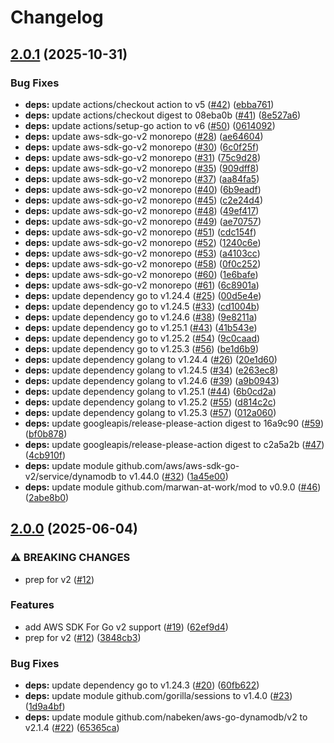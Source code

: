 # Changelog

## [2.0.1](https://github.com/nabeken/gorilla-sessions-dynamodb/compare/v2.0.0...v2.0.1) (2025-10-31)


### Bug Fixes

* **deps:** update actions/checkout action to v5 ([#42](https://github.com/nabeken/gorilla-sessions-dynamodb/issues/42)) ([ebba761](https://github.com/nabeken/gorilla-sessions-dynamodb/commit/ebba7619db824156dc8235bad1f0f957282f24ab))
* **deps:** update actions/checkout digest to 08eba0b ([#41](https://github.com/nabeken/gorilla-sessions-dynamodb/issues/41)) ([8e527a6](https://github.com/nabeken/gorilla-sessions-dynamodb/commit/8e527a6ac9d32cb55aceb337840925c9a90755a5))
* **deps:** update actions/setup-go action to v6 ([#50](https://github.com/nabeken/gorilla-sessions-dynamodb/issues/50)) ([0614092](https://github.com/nabeken/gorilla-sessions-dynamodb/commit/0614092e4e4b06b853381935bec84d6d5ff352a2))
* **deps:** update aws-sdk-go-v2 monorepo ([#28](https://github.com/nabeken/gorilla-sessions-dynamodb/issues/28)) ([ae64604](https://github.com/nabeken/gorilla-sessions-dynamodb/commit/ae64604ee6528871856c6ecf50b241dd8d3895a4))
* **deps:** update aws-sdk-go-v2 monorepo ([#30](https://github.com/nabeken/gorilla-sessions-dynamodb/issues/30)) ([6c0f25f](https://github.com/nabeken/gorilla-sessions-dynamodb/commit/6c0f25f5c502b44041bba8f16369887ad9a9c404))
* **deps:** update aws-sdk-go-v2 monorepo ([#31](https://github.com/nabeken/gorilla-sessions-dynamodb/issues/31)) ([75c9d28](https://github.com/nabeken/gorilla-sessions-dynamodb/commit/75c9d28b9fddb95f96672c187758753abc12ff16))
* **deps:** update aws-sdk-go-v2 monorepo ([#35](https://github.com/nabeken/gorilla-sessions-dynamodb/issues/35)) ([909dff8](https://github.com/nabeken/gorilla-sessions-dynamodb/commit/909dff8f15ab6602faf39cbb9b58627df467eede))
* **deps:** update aws-sdk-go-v2 monorepo ([#37](https://github.com/nabeken/gorilla-sessions-dynamodb/issues/37)) ([aa84fa5](https://github.com/nabeken/gorilla-sessions-dynamodb/commit/aa84fa52ba4a95c73ac9933d410fbb065843436b))
* **deps:** update aws-sdk-go-v2 monorepo ([#40](https://github.com/nabeken/gorilla-sessions-dynamodb/issues/40)) ([6b9eadf](https://github.com/nabeken/gorilla-sessions-dynamodb/commit/6b9eadfbd2edea7d1a47eeabc8ca09c59f10c78f))
* **deps:** update aws-sdk-go-v2 monorepo ([#45](https://github.com/nabeken/gorilla-sessions-dynamodb/issues/45)) ([c2e24d4](https://github.com/nabeken/gorilla-sessions-dynamodb/commit/c2e24d403cbb919f88ce165443087b1dff2502c8))
* **deps:** update aws-sdk-go-v2 monorepo ([#48](https://github.com/nabeken/gorilla-sessions-dynamodb/issues/48)) ([49ef417](https://github.com/nabeken/gorilla-sessions-dynamodb/commit/49ef417699c99164d287cbaf20996446dc858286))
* **deps:** update aws-sdk-go-v2 monorepo ([#49](https://github.com/nabeken/gorilla-sessions-dynamodb/issues/49)) ([ae70757](https://github.com/nabeken/gorilla-sessions-dynamodb/commit/ae707572647f63d0a3095e2b0e41627b1cc5aaae))
* **deps:** update aws-sdk-go-v2 monorepo ([#51](https://github.com/nabeken/gorilla-sessions-dynamodb/issues/51)) ([cdc154f](https://github.com/nabeken/gorilla-sessions-dynamodb/commit/cdc154f647abcc72afa06f4bf330dc647f4ac420))
* **deps:** update aws-sdk-go-v2 monorepo ([#52](https://github.com/nabeken/gorilla-sessions-dynamodb/issues/52)) ([1240c6e](https://github.com/nabeken/gorilla-sessions-dynamodb/commit/1240c6e3ec361630163dbccdad76b3c7cd4e85e9))
* **deps:** update aws-sdk-go-v2 monorepo ([#53](https://github.com/nabeken/gorilla-sessions-dynamodb/issues/53)) ([a4103cc](https://github.com/nabeken/gorilla-sessions-dynamodb/commit/a4103ccb471d65cb52cdee4102dffa6aff0a6d94))
* **deps:** update aws-sdk-go-v2 monorepo ([#58](https://github.com/nabeken/gorilla-sessions-dynamodb/issues/58)) ([0f0c252](https://github.com/nabeken/gorilla-sessions-dynamodb/commit/0f0c252da7e1873893c3d7db0294a58a64ebdf8d))
* **deps:** update aws-sdk-go-v2 monorepo ([#60](https://github.com/nabeken/gorilla-sessions-dynamodb/issues/60)) ([1e6bafe](https://github.com/nabeken/gorilla-sessions-dynamodb/commit/1e6bafeda5acab12caa26f97586f5f8715776d52))
* **deps:** update aws-sdk-go-v2 monorepo ([#61](https://github.com/nabeken/gorilla-sessions-dynamodb/issues/61)) ([6c8901a](https://github.com/nabeken/gorilla-sessions-dynamodb/commit/6c8901a0bc20f8c074abacaf06408249d49d65d5))
* **deps:** update dependency go to v1.24.4 ([#25](https://github.com/nabeken/gorilla-sessions-dynamodb/issues/25)) ([00d5e4e](https://github.com/nabeken/gorilla-sessions-dynamodb/commit/00d5e4e6914eee1d99a7f017803d36c6750b5e97))
* **deps:** update dependency go to v1.24.5 ([#33](https://github.com/nabeken/gorilla-sessions-dynamodb/issues/33)) ([cd1004b](https://github.com/nabeken/gorilla-sessions-dynamodb/commit/cd1004bd83833fa9b47b1f2f47d3b74a3a5823c3))
* **deps:** update dependency go to v1.24.6 ([#38](https://github.com/nabeken/gorilla-sessions-dynamodb/issues/38)) ([9e8211a](https://github.com/nabeken/gorilla-sessions-dynamodb/commit/9e8211a4b67a3b2b33aa700d664659cd764ded95))
* **deps:** update dependency go to v1.25.1 ([#43](https://github.com/nabeken/gorilla-sessions-dynamodb/issues/43)) ([41b543e](https://github.com/nabeken/gorilla-sessions-dynamodb/commit/41b543ee411b2daac87c1e9068a85cbc5d9440de))
* **deps:** update dependency go to v1.25.2 ([#54](https://github.com/nabeken/gorilla-sessions-dynamodb/issues/54)) ([9c0caad](https://github.com/nabeken/gorilla-sessions-dynamodb/commit/9c0caadc5d01f1a8abbb1910273f8eeba1ef75b1))
* **deps:** update dependency go to v1.25.3 ([#56](https://github.com/nabeken/gorilla-sessions-dynamodb/issues/56)) ([be1d6b9](https://github.com/nabeken/gorilla-sessions-dynamodb/commit/be1d6b9ea175451e3207f96d382f1c3de0840c9b))
* **deps:** update dependency golang to v1.24.4 ([#26](https://github.com/nabeken/gorilla-sessions-dynamodb/issues/26)) ([20e1d60](https://github.com/nabeken/gorilla-sessions-dynamodb/commit/20e1d602be3cfa510b2451f314fe5d931c4809be))
* **deps:** update dependency golang to v1.24.5 ([#34](https://github.com/nabeken/gorilla-sessions-dynamodb/issues/34)) ([e263ec8](https://github.com/nabeken/gorilla-sessions-dynamodb/commit/e263ec8ca5ed6dc2abf14a03a12bc54897a45009))
* **deps:** update dependency golang to v1.24.6 ([#39](https://github.com/nabeken/gorilla-sessions-dynamodb/issues/39)) ([a9b0943](https://github.com/nabeken/gorilla-sessions-dynamodb/commit/a9b09433ee9284fc84227adda42a0398a8984cae))
* **deps:** update dependency golang to v1.25.1 ([#44](https://github.com/nabeken/gorilla-sessions-dynamodb/issues/44)) ([6b0cd2a](https://github.com/nabeken/gorilla-sessions-dynamodb/commit/6b0cd2a5828e2220b2b79d1c619f494270357021))
* **deps:** update dependency golang to v1.25.2 ([#55](https://github.com/nabeken/gorilla-sessions-dynamodb/issues/55)) ([d814c2c](https://github.com/nabeken/gorilla-sessions-dynamodb/commit/d814c2ccbfe10fb136ae78890b8e7a609c6c2e99))
* **deps:** update dependency golang to v1.25.3 ([#57](https://github.com/nabeken/gorilla-sessions-dynamodb/issues/57)) ([012a060](https://github.com/nabeken/gorilla-sessions-dynamodb/commit/012a0603fee2b04edbdf96abfddcb1d458bfc94c))
* **deps:** update googleapis/release-please-action digest to 16a9c90 ([#59](https://github.com/nabeken/gorilla-sessions-dynamodb/issues/59)) ([bf0b878](https://github.com/nabeken/gorilla-sessions-dynamodb/commit/bf0b87836b3631495b50b15f524caa4811a4c6e7))
* **deps:** update googleapis/release-please-action digest to c2a5a2b ([#47](https://github.com/nabeken/gorilla-sessions-dynamodb/issues/47)) ([4cb910f](https://github.com/nabeken/gorilla-sessions-dynamodb/commit/4cb910f32c5a773bd5ba8a4d9e3f46f0ce3108d2))
* **deps:** update module github.com/aws/aws-sdk-go-v2/service/dynamodb to v1.44.0 ([#32](https://github.com/nabeken/gorilla-sessions-dynamodb/issues/32)) ([1a45e00](https://github.com/nabeken/gorilla-sessions-dynamodb/commit/1a45e00f08c01e4d2151362a33977303cc340273))
* **deps:** update module github.com/marwan-at-work/mod to v0.9.0 ([#46](https://github.com/nabeken/gorilla-sessions-dynamodb/issues/46)) ([2abe8b0](https://github.com/nabeken/gorilla-sessions-dynamodb/commit/2abe8b004fc4ed7eec1ccdd86b73c470a707b87d))

## [2.0.0](https://github.com/nabeken/gorilla-sessions-dynamodb/compare/v1.1.1...v2.0.0) (2025-06-04)


### ⚠ BREAKING CHANGES

* prep for v2 ([#12](https://github.com/nabeken/gorilla-sessions-dynamodb/issues/12))

### Features

* add AWS SDK For Go v2 support ([#19](https://github.com/nabeken/gorilla-sessions-dynamodb/issues/19)) ([62ef9d4](https://github.com/nabeken/gorilla-sessions-dynamodb/commit/62ef9d4934830aa559ca97c67967379ec424e113))
* prep for v2 ([#12](https://github.com/nabeken/gorilla-sessions-dynamodb/issues/12)) ([3848cb3](https://github.com/nabeken/gorilla-sessions-dynamodb/commit/3848cb3c8866376e2a94403ac8d191ed6f4f1fa0))


### Bug Fixes

* **deps:** update dependency go to v1.24.3 ([#20](https://github.com/nabeken/gorilla-sessions-dynamodb/issues/20)) ([60fb622](https://github.com/nabeken/gorilla-sessions-dynamodb/commit/60fb622f8e2aac5dae8ca03311e4c85c451b80a8))
* **deps:** update module github.com/gorilla/sessions to v1.4.0 ([#23](https://github.com/nabeken/gorilla-sessions-dynamodb/issues/23)) ([1d9a4bf](https://github.com/nabeken/gorilla-sessions-dynamodb/commit/1d9a4bf99df7ef9e2cda0962f460f8aa5bba8655))
* **deps:** update module github.com/nabeken/aws-go-dynamodb/v2 to v2.1.4 ([#22](https://github.com/nabeken/gorilla-sessions-dynamodb/issues/22)) ([65365ca](https://github.com/nabeken/gorilla-sessions-dynamodb/commit/65365ca658de7580b6e235802c0ed4ad70e0360d))
